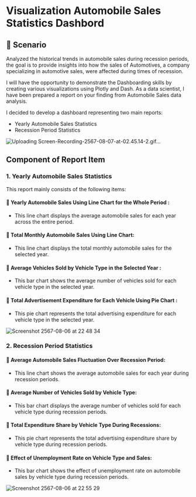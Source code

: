 # Visualization Automobile Sales Statistics Dashbord

## 🔑 Scenario

Analyzed the historical trends in automobile sales during recession periods, the goal is to provide insights into how the sales of Automotives, a company specializing in automotive sales, were affected during times of recession.

I will have the opportunity to demonstrate the Dashboarding skills by creating various visualizations using Plotly and Dash. As a data scientist, I have been prepared a report on your finding from Automobile Sales data analysis.

I decided to develop a dashboard representing two main reports:
  - Yearly Automobile Sales Statistics
  - Recession Period Statistics




![Uploading Screen-Recording-2567-08-07-at-02.45.14-2.gif…]()















## Component of Report Item

### 1. Yearly Automobile Sales Statistics

This report mainly consists of the following items:

#### 📌 Yearly Automobile Sales Using Line Chart for the Whole Period : 
- This line chart displays the average automobile sales for each year across the entire period.

#### 📌 Total Monthly Automobile Sales Using Line Chart:
- This line chart displays the total monthly automobile sales for the selected year.

#### 📌 Average Vehicles Sold by Vehicle Type in the Selected Year :
- This bar chart shows the average number of vehicles sold for each vehicle type in the selected year.

#### 📌 Total Advertisement Expenditure for Each Vehicle Using Pie Chart :
- This pie chart represents the total advertising expenditure for each vehicle type in the selected year.

![Screenshot 2567-08-06 at 22 48 34](https://github.com/user-attachments/assets/37e7c523-a3f6-4654-9fc0-0da9b0fd24f6)

### 2. Recession Period Statistics

#### 📌 Average Automobile Sales Fluctuation Over Recession Period:
- This line chart shows the average automobile sales for each year during recession periods.

#### 📌 Average Number of Vehicles Sold by Vehicle Type:
- This bar chart displays the average number of vehicles sold for each vehicle type during recession periods.

#### 📌 Total Expenditure Share by Vehicle Type During Recessions:
- This pie chart represents the total advertising expenditure share by vehicle type during recession periods.

#### 📌 Effect of Unemployment Rate on Vehicle Type and Sales:
- This bar chart shows the effect of unemployment rate on automobile sales by vehicle type during recession periods.




![Screenshot 2567-08-06 at 22 55 29](https://github.com/user-attachments/assets/56e25124-3e02-425e-89d7-b61ae61ccc6c)

